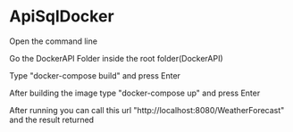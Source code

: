 # ApiSqlDocker

Open the command line 

Go the DockerAPI Folder inside the root folder(DockerAPI)

Type "docker-compose build" and press Enter

After building the image type "docker-compose up" and press Enter

After running you can call this url "http://localhost:8080/WeatherForecast" and the result returned
